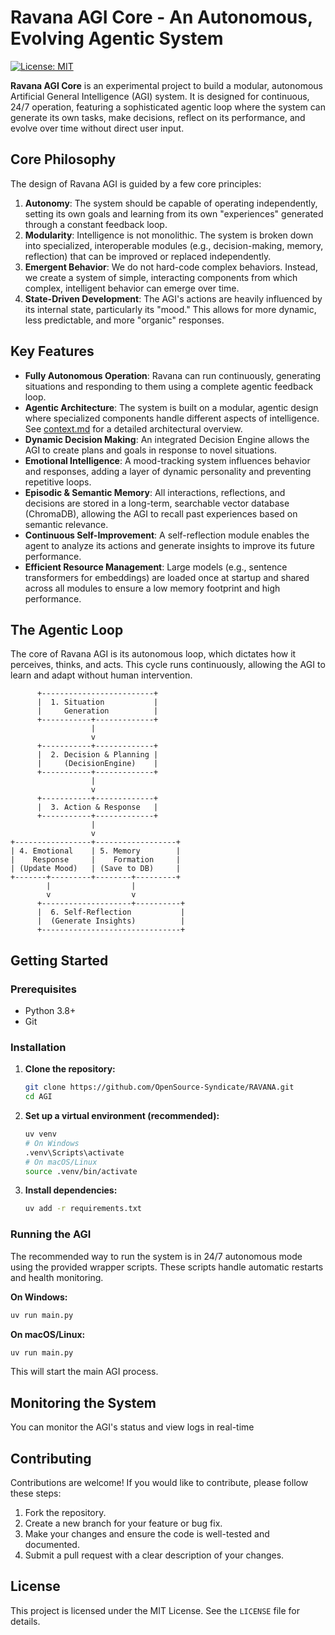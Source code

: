 # Ravana AGI Core - An Autonomous, Evolving Agentic System

[![License: MIT](https://img.shields.io/badge/License-MIT-yellow.svg)](https://opensource.org/licenses/MIT)

**Ravana AGI Core** is an experimental project to build a modular, autonomous Artificial General Intelligence (AGI) system. It is designed for continuous, 24/7 operation, featuring a sophisticated agentic loop where the system can generate its own tasks, make decisions, reflect on its performance, and evolve over time without direct user input.

## Core Philosophy

The design of Ravana AGI is guided by a few core principles:

1.  **Autonomy**: The system should be capable of operating independently, setting its own goals and learning from its own "experiences" generated through a constant feedback loop.
2.  **Modularity**: Intelligence is not monolithic. The system is broken down into specialized, interoperable modules (e.g., decision-making, memory, reflection) that can be improved or replaced independently.
3.  **Emergent Behavior**: We do not hard-code complex behaviors. Instead, we create a system of simple, interacting components from which complex, intelligent behavior can emerge over time.
4.  **State-Driven Development**: The AGI's actions are heavily influenced by its internal state, particularly its "mood." This allows for more dynamic, less predictable, and more "organic" responses.

## Key Features

-   **Fully Autonomous Operation**: Ravana can run continuously, generating situations and responding to them using a complete agentic feedback loop.
-   **Agentic Architecture**: The system is built on a modular, agentic design where specialized components handle different aspects of intelligence. See [context.md](context.md) for a detailed architectural overview.
-   **Dynamic Decision Making**: An integrated Decision Engine allows the AGI to create plans and goals in response to novel situations.
-   **Emotional Intelligence**: A mood-tracking system influences behavior and responses, adding a layer of dynamic personality and preventing repetitive loops.
-   **Episodic & Semantic Memory**: All interactions, reflections, and decisions are stored in a long-term, searchable vector database (ChromaDB), allowing the AGI to recall past experiences based on semantic relevance.
-   **Continuous Self-Improvement**: A self-reflection module enables the agent to analyze its actions and generate insights to improve its future performance.
-   **Efficient Resource Management**: Large models (e.g., sentence transformers for embeddings) are loaded once at startup and shared across all modules to ensure a low memory footprint and high performance.

## The Agentic Loop

The core of Ravana AGI is its autonomous loop, which dictates how it perceives, thinks, and acts. This cycle runs continuously, allowing the AGI to learn and adapt without human intervention.

```
      +-------------------------+
      |  1. Situation           |
      |     Generation          |
      +-----------+-------------+
                  |
                  v
      +-----------+-------------+
      |  2. Decision & Planning |
      |     (DecisionEngine)    |
      +-----------+-------------+
                  |
                  v
      +-----------+-------------+
      |  3. Action & Response   |
      +-----------+-------------+
                  |
                  v
+-----------------+------------------+
| 4. Emotional    | 5. Memory        |
|    Response     |    Formation     |
| (Update Mood)   | (Save to DB)     |
+-------+---------+--------+---------+
        |                  |
        v                  v
      +--------------------+----------+
      |  6. Self-Reflection           |
      |  (Generate Insights)          |
      +-------------------------------+
```

## Getting Started

### Prerequisites
- Python 3.8+
- Git

### Installation

1.  **Clone the repository:**
    ```bash
    git clone https://github.com/OpenSource-Syndicate/RAVANA.git
    cd AGI
    ```

2.  **Set up a virtual environment (recommended):**
    ```bash
    uv venv
    # On Windows
    .venv\Scripts\activate
    # On macOS/Linux
    source .venv/bin/activate
    ```

3.  **Install dependencies:**
    ```bash
    uv add -r requirements.txt
    ```

### Running the AGI

The recommended way to run the system is in 24/7 autonomous mode using the provided wrapper scripts. These scripts handle automatic restarts and health monitoring.

**On Windows:**
```bash
uv run main.py
```

**On macOS/Linux:**
```bash
uv run main.py
```

This will start the main AGI process.

## Monitoring the System

You can monitor the AGI's status and view logs in real-time

## Contributing

Contributions are welcome! If you would like to contribute, please follow these steps:

1.  Fork the repository.
2.  Create a new branch for your feature or bug fix.
3.  Make your changes and ensure the code is well-tested and documented.
4.  Submit a pull request with a clear description of your changes.

## License

This project is licensed under the MIT License. See the `LICENSE` file for details. 